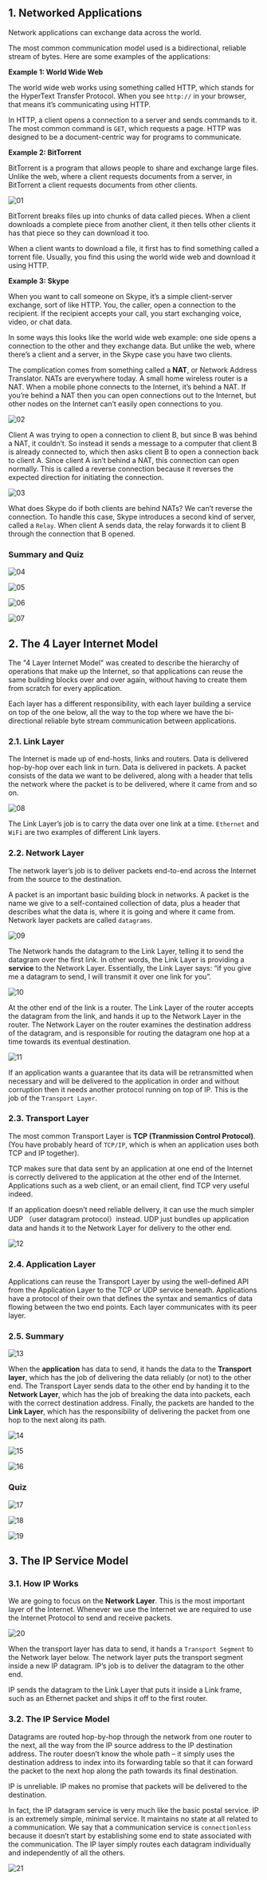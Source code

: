 
## 1. Networked Applications

Network applications can exchange data across the world.

The most common communication model used is a bidirectional, reliable stream of bytes. Here are some examples of the applications:

**Example 1: World Wide Web**

The world wide web works using something called
HTTP, which stands for the HyperText Transfer Protocol. When you see `http://` in your browser,
that means it’s communicating using HTTP.

In HTTP, a client opens a connection to a server and sends commands to it. The most common command is `GET`, which requests a page. HTTP was designed to be a document-centric way for programs to communicate.

**Example 2: BitTorrent**

BitTorrent is a program that allows people to share and exchange large files. Unlike the web, where a client requests documents from a server, in BitTorrent a client requests documents from other clients.

![01](/images/1-01.png)

BitTorrent breaks files up into chunks of data called pieces. When a client downloads a complete piece from another client, it then tells other clients it has that piece so they can download it too.

When a client wants to download a file, it first has to find something called a torrent file. Usually, you find this using the world wide web and download it using HTTP.

**Example 3: Skype**

When you want to call someone on Skype, it’s a simple client-server exchange, sort of like HTTP. You, the caller, open a connection to the recipient. If the recipient accepts your call, you start exchanging voice, video, or chat data.

In some ways this looks like the world wide web example: one side opens a connection to the other and they exchange data. But unlike the web, where there’s a client and a server, in the Skype case you have two clients.

The complication comes from something called a **NAT**, or Network Address Translator. NATs are everywhere today. A small home wireless router is a NAT. When a mobile phone connects to the Internet, it’s behind a NAT. If you’re behind a NAT then you can open connections out to the Internet, but other nodes on the Internet can’t easily open connections to you.

![02](/images/1-02.png)

Client A was trying to open a connection to client B, but since B was behind a NAT, it couldn’t. So instead it sends a message to a computer that client B is already connected to, which then asks client B to open a connection back to client A. Since client A isn’t behind a NAT, this connection can open normally. This is called a reverse connection because it reverses the expected direction for initiating the connection.

![03](/images/1-03.png)

What does Skype do if both clients are behind NATs? We can’t reverse the connection. To handle this case, Skype introduces a second kind of server, called a `Relay`. When client A sends data, the relay forwards it to client B through the connection that B opened.

### Summary and Quiz

![04](/images/1-04.png)

![05](/images/1-05.png)

![06](/images/1-06.png)

![07](/images/1-07.png)

## 2. The 4 Layer Internet Model

The "4 Layer Internet Model" was created to describe the hierarchy of operations that make up the Internet, so that applications can reuse the same building blocks over and over again, without having to create them from scratch for every application.

Each layer has a different responsibility, with each layer building a service on top of the one below, all the way to the top where we have the bi-directional reliable byte stream communication between applications.

### 2.1. Link Layer

The Internet is made up of end-hosts, links and routers. Data is delivered hop-by-hop over each link in turn. Data is delivered in packets. A packet consists of the data we want to be delivered, along with a header that tells the network where the packet is to be delivered, where it came from and so on.

![08](/images/1-08.png)

The Link Layer’s job is to carry the data over one link at a time. `Ethernet` and `WiFi` are two examples of different Link layers.

### 2.2. Network Layer

The network layer’s job is to deliver packets end-to-end across the Internet from the source to the destination.

A packet is an important basic building block in networks. A packet is the name we give to a self-contained collection of data, plus a header that describes what the data is, where it is going and where it came from. Network layer packets are called `datagrams`.

![09](/images/1-09.png)

The Network hands the datagram to the Link Layer, telling it to send the datagram over the first link. In other words, the Link Layer is providing a **service** to the Network Layer. Essentially, the Link Layer says: “if you give me a datagram to send, I will transmit it over one link for you”.

![10](/images/1-10.png)

At the other end of the link is a router. The Link Layer of the router accepts the datagram from the link, and hands it up to the Network Layer in the router. The Network Layer on the router examines the destination address of the datagram, and is responsible for routing the datagram one hop at a time towards its eventual destination.

![11](/images/1-11.png)

If an application wants a guarantee that its data will be retransmitted when necessary and will be delivered to the application in order and without corruption then it needs another protocol running on top of IP. This is the job of the `Transport Layer`.

### 2.3. Transport Layer

The most common Transport Layer is **TCP (Tranmission Control Protocol)**. (You have probably heard of `TCP/IP`, which is when an application uses both TCP and IP together).

TCP makes sure that data sent by an application at one end of the Internet is correctly delivered to the application at the other end of the Internet. Applications such as a web client, or an email client,
find TCP very useful indeed.

If an application doesn’t need reliable delivery, it can use the much simpler UDP （user datagram protocol）instead. UDP just bundles up application data and hands it to the Network Layer for delivery to the other end.

![12](/images/1-12.png)

### 2.4. Application Layer

Applications can reuse the Transport Layer by using the well-defined API from the Application Layer to the TCP or UDP service beneath. Applications have a protocol of their own that defines the syntax and semantics of data flowing between the two end points. Each layer communicates with its peer layer.

### 2.5. Summary

![13](/images/1-13.png)

When the **application** has data to send, it hands the data to the **Transport layer**, which has the job of delivering the data reliably (or not) to the other end. The Transport Layer sends data to the other end by handing it to the **Network Layer**, which has the job of breaking the data into packets, each with the correct destination address. Finally, the packets are handed to the **Link Layer**, which has the responsibility of delivering the packet from one hop to the next along its path.

![14](/images/1-14.png)

![15](/images/1-15.png)

![16](/images/1-16.png)

### Quiz

![17](/images/1-17.png)

![18](/images/1-18.png)

![19](/images/1-19.png)

## 3. The IP Service Model

### 3.1. How IP Works

We are going to focus on the **Network Layer**. This is the most important layer of the Internet. Whenever we use the Internet we are required to use the Internet Protocol to send and receive packets.

![20](/images/1-20.png)

When the transport layer has data to send, it hands a `Transport Segment` to the Network layer below. The network layer puts the transport segment inside a new IP datagram. IP’s job is to deliver the datagram to the other end.

IP sends the datagram to the Link Layer that puts it inside a Link frame, such as an Ethernet packet and ships it off to the first router.

### 3.2. The IP Service Model

Datagrams are routed hop-by-hop through the network from one router to the next, all the way from the IP source address to the IP destination address. The router doesn’t know the whole path – it simply uses the destination address to index into its forwarding table so that it can forward the packet to the next hop along the path towards its final destination.

IP is unreliable. IP makes no promise that packets will be delivered to the destination.

In fact, the IP datagram service is very much like the basic postal service. IP is an extremely simple, minimal service. It maintains no state at all related to a communication. We say that a communication service is `connectionless` because it doesn’t start by establishing some end to state associated with the communication. The IP layer simply routes each datagram individually and independently
of all the others.

![21](/images/1-21.png)
